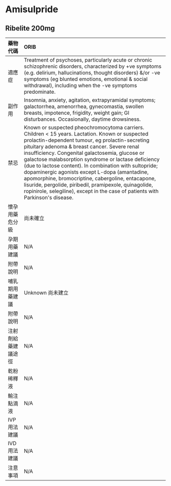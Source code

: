 # Amisulpride

## Ribelite 200mg

| 藥物代碼 | ORIB |
| :--- | :--- |
| 適應症 | Treatment of psychoses, particularly acute or chronic schizophrenic disorders, characterized by +ve symptoms \(e.g. delirium, hallucinations, thought disorders\) &/or -ve symptoms \(eg blunted emotions, emotional & social withdrawal\), including when the -ve symptoms predominate. |
| 副作用 | Insomnia, anxiety, agitation, extrapyramidal symptoms; galactorrhea, amenorrhea, gynecomastia, swollen breasts, impotence, frigidity, weight gain; GI disturbances. Occasionally, daytime drowsiness. |
| 禁忌 | Known or suspected pheochromocytoma carriers. Children &lt; 15 years. Lactation. Known or suspected prolactin-dependent tumour, eg prolactin-secreting pituitary adenoma & breast cancer. Severe renal insufficiency. Congenital galactosemia, glucose or galactose malabsorption syndrome or lactase deficiency \(due to lactose content\). In combination with sultopride; dopaminergic agonists except L-dopa \(amantadine, apomorphine, bromocriptine, cabergoline, entacapone, lisuride, pergolide, piribedil, pramipexole, quinagolide, ropinirole, selegiline\), except in the case of patients with Parkinson's disease. |
| 懷孕用藥危分級 | 尚未確立 |
| 孕期用藥建議 | N/A |
| 附帶說明 | N/A |
| 哺乳期用藥建議 | Unknown 尚未建立 |
| 附帶說明 | N/A |
| 注射劑給藥建議途徑 | N/A |
| 乾粉稀釋液 | N/A |
| 輸注點滴液 | N/A |
| IVP 用法建議 | N/A |
| IVD 用法建議 | N/A |
| 注意事項 | N/A |


